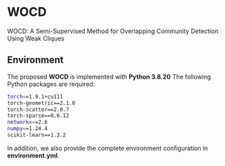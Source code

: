 # WOCD
WOCD: A Semi-Supervised Method for Overlapping Community Detection Using  Weak Cliques 

## Environment
The proposed **WOCD** is implemented with **Python 3.8.20**
The following Python packages are required:

```bash
torch==1.9.1+cu111
torch-geometric==2.1.0
torch-scatter==2.0.7
torch-sparse==0.6.12
networkx==2.6
numpy==1.24.4
scikit-learn==1.3.2
```

In addition, we also provide the complete environment configuration in **environment.yml**.
